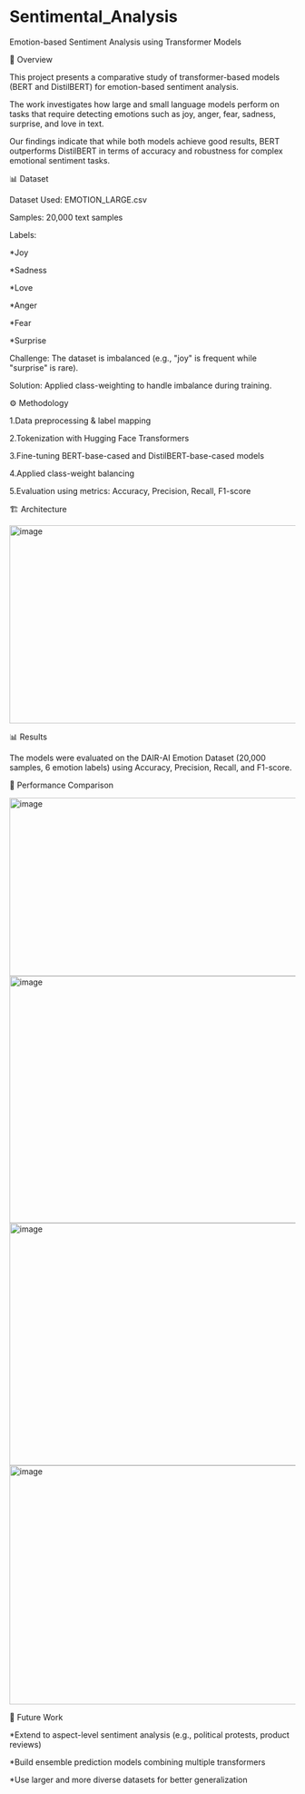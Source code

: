 # Sentimental_Analysis
Emotion-based Sentiment Analysis using Transformer Models

📌 Overview

This project presents a comparative study of transformer-based models (BERT and DistilBERT) for emotion-based sentiment analysis.

The work investigates how large and small language models perform on tasks that require detecting emotions such as joy, anger, fear, sadness, surprise, and love in text.

Our findings indicate that while both models achieve good results, BERT outperforms DistilBERT in terms of accuracy and robustness for complex emotional sentiment tasks.
      
📊 Dataset

Dataset Used: EMOTION_LARGE.csv

Samples: 20,000 text samples

Labels:

*Joy

*Sadness

*Love

*Anger

*Fear

*Surprise

Challenge: The dataset is imbalanced (e.g., "joy" is frequent while "surprise" is rare).

Solution: Applied class-weighting to handle imbalance during training.

⚙️ Methodology

1.Data preprocessing & label mapping

2.Tokenization with Hugging Face Transformers

3.Fine-tuning BERT-base-cased and DistilBERT-base-cased models

4.Applied class-weight balancing

5.Evaluation using metrics: Accuracy, Precision, Recall, F1-score

🏗️ Architecture

<img width="721" height="349" alt="image" src="https://github.com/user-attachments/assets/e98f72c5-ee7b-450d-989f-3cb29001e009" />

📊 Results

The models were evaluated on the DAIR-AI Emotion Dataset (20,000 samples, 6 emotion labels) using Accuracy, Precision, Recall, and F1-score.

🔹 Performance Comparison

<img width="600" height="314" alt="image" src="https://github.com/user-attachments/assets/2e811068-e6fe-495d-b75b-f98da128a9e6" />

<img width="683" height="435" alt="image" src="https://github.com/user-attachments/assets/3de50cea-b357-4314-a69c-1c820455fca7" />

<img width="697" height="427" alt="image" src="https://github.com/user-attachments/assets/a622ce56-b43f-4ead-8e35-77a2283f60aa" />

<img width="709" height="421" alt="image" src="https://github.com/user-attachments/assets/b371e0ef-f4a2-4418-9f45-bfc133f487df" />

🔮 Future Work

*Extend to aspect-level sentiment analysis (e.g., political protests, product reviews)

*Build ensemble prediction models combining multiple transformers

*Use larger and more diverse datasets for better generalization
